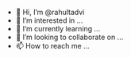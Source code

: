 - 👋 Hi, I’m @rahultadvi
- 👀 I’m interested in ...
- 🌱 I’m currently learning ...
- 💞️ I’m looking to collaborate on ...
- 📫 How to reach me ...

<!---
rahultadvi/rahultadvi is a ✨ special ✨ repository because its `README.md` (this file) appears on your GitHub profile.
You can click the Preview link to take a look at your changes.
--->
